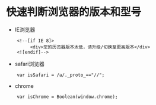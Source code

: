 #   快速判断浏览器的版本和型号

+   IE浏览器
```(html)
    <!--[if IE 8]>
         <div>您的历览器版本太低，请升级/切换至更高版本</div>
    <![endif]-->
```

+   safari浏览器
```(javaScript)
    var isSafari = /a/._proto_=="//";
```

+   chrome
```(javaScript)
    var isChrome = Boolean(window.chrome);
```